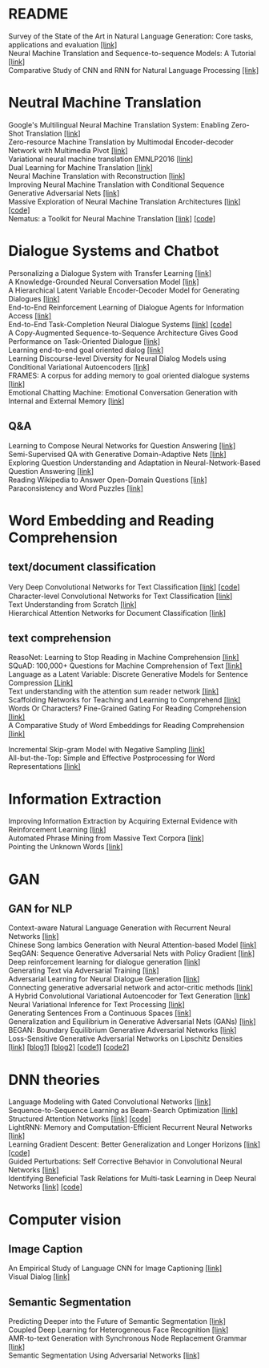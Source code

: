 # README #

Survey of the State of the Art in Natural Language Generation: Core tasks, applications and evaluation [[link]](https://arxiv.org/abs/1703.09902)  
Neural Machine Translation and Sequence-to-sequence Models: A Tutorial [[link]](https://arxiv.org/abs/1703.01619)  
Comparative Study of CNN and RNN for Natural Language Processing [[link]](https://arxiv.org/pdf/1702.01923.pdf)  

# Neutral Machine Translation 
Google's Multilingual Neural Machine Translation System: Enabling Zero-Shot Translation [[link]](https://arxiv.org/abs/1611.04558v1)  
Zero-resource Machine Translation by Multimodal Encoder-decoder Network with Multimedia Pivot [[link]](https://arxiv.org/abs/1611.04503v1)  
Variational neural machine translation EMNLP2016 [[link]](https://arxiv.org/pdf/1605.07869.pdf)  
Dual Learning for Machine Translation [[link]](https://arxiv.org/abs/1611.00179)  
Neural Machine Translation with Reconstruction [[link]](https://arxiv.org/pdf/1611.01874v2.pdf)  
Improving Neural Machine Translation with Conditional Sequence Generative Adversarial Nets [[link]](https://arxiv.org/abs/1703.04887)  
Massive Exploration of Neural Machine Translation Architectures [[link]](https://arxiv.org/abs/1703.03906) [[code]](https://github.com/google/seq2seq/)  
Nematus: a Toolkit for Neural Machine Translation [[link]](https://arxiv.org/pdf/1703.04357.pdf) [[code]](https://github.com/rsennrich/nematus)  

# Dialogue Systems and Chatbot
Personalizing a Dialogue System with Transfer Learning [[link]](https://arxiv.org/abs/1610.02891v2)  
A Knowledge-Grounded Neural Conversation Model [[link]](https://arxiv.org/pdf/1702.01932.pdf)  
A Hierarchical Latent Variable Encoder-Decoder Model for Generating Dialogues [[link]](https://arxiv.org/pdf/1605.06069.pdf)  
End-to-End Reinforcement Learning of Dialogue Agents for Information Access [[link]](https://arxiv.org/abs/1609.00777v2)  
End-to-End Task-Completion Neural Dialogue Systems [[link]](https://arxiv.org/abs/1703.01008) [[code]](https://github.com/MiuLab/TC-Bot)  
A Copy-Augmented Sequence-to-Sequence Architecture Gives Good Performance on Task-Oriented Dialogue [[link]](https://arxiv.org/pdf/1701.04024.pdf)  
Learning end-to-end goal oriented dialog [[link]](https://openreview.net/pdf?id=S1Bb3D5gg)  
Learning Discourse-level Diversity for Neural Dialog Models using Conditional Variational Autoencoders [[link]](https://arxiv.org/pdf/1703.10960.pdf)  
FRAMES: A corpus for adding memory to goal oriented dialogue systems [[link]](https://arxiv.org/pdf/1704.00057.pdf)  
Emotional Chatting Machine: Emotional Conversation Generation with Internal and External Memory [[link]](https://arxiv.org/abs/1704.01074)  
## Q&A
Learning to Compose Neural Networks for Question Answering [[link]](https://arxiv.org/abs/1601.01705v4)  
Semi-Supervised QA with Generative Domain-Adaptive Nets [[link]](https://arxiv.org/abs/1702.02206v1)  
Exploring Question Understanding and Adaptation in Neural-Network-Based Question Answering [[link]](https://arxiv.org/pdf/1703.04617.pdf)  
Reading Wikipedia to Answer Open-Domain Questions [[link]](https://arxiv.org/abs/1704.00051)  
Paraconsistency and Word Puzzles [[link]](https://arxiv.org/abs/1608.01338)  

# Word Embedding and Reading Comprehension
## text/document classification
Very Deep Convolutional Networks for Text Classiﬁcation [[link]](https://arxiv.org/abs/1606.01781) [[code]](https://github.com/geduo15/Very-Deep-Convolutional-Networks-for-Natural-Language-Processing-in-tensorflow)  
Character-level Convolutional Networks for Text Classification [[link]](https://arxiv.org/abs/1509.01626)  
Text Understanding from Scratch [[link]](https://arxiv.org/abs/1502.01710v5)  
Hierarchical Attention Networks for Document Classification [[link]](http://www.cs.cmu.edu/~diyiy/docs/naacl16.pdf)  

## text comprehension
ReasoNet: Learning to Stop Reading in Machine Comprehension [[link]](https://arxiv.org/abs/1609.05284v1)  
SQuAD: 100,000+ Questions for Machine Comprehension of Text [[link]](https://arxiv.org/abs/1606.05250)  
Language as a Latent Variable: Discrete Generative Models for Sentence Compression [[Link]](https://arxiv.org/pdf/1609.07317v1.pdf)  
Text understanding with the attention sum reader network [[link]](https://arxiv.org/abs/1603.01547)  
Scaffolding Networks for Teaching and Learning to Comprehend [[link]](https://arxiv.org/abs/1702.08653)  
Words Or Characters? Fine-Grained Gating For Reading Comprehension [[link]](https://arxiv.org/pdf/1611.01724v1.pdf)  
A Comparative Study of Word Embeddings for Reading Comprehension [[link]](https://arxiv.org/abs/1703.00993)  

Incremental Skip-gram Model with Negative Sampling [[link]](https://arxiv.org/pdf/1704.03956.pdf)  
All-but-the-Top: Simple and Effective Postprocessing for Word Representations [[link]](https://arxiv.org/abs/1702.01417)  

# Information Extraction
Improving Information Extraction by Acquiring External Evidence with Reinforcement Learning [[link]]()  
Automated Phrase Mining from Massive Text Corpora [[link]](https://arxiv.org/abs/1702.04457v2)  
Pointing the Unknown Words [[link]](https://arxiv.org/abs/1603.08148v3)  

# GAN
## GAN for NLP
Context-aware Natural Language Generation with Recurrent Neural Networks [[link]](https://arxiv.org/abs/1611.09900v1)  
Chinese Song Iambics Generation with Neural Attention-based Model [[link]](https://arxiv.org/abs/1604.06274v2)  
SeqGAN: Sequence Generative Adversarial Nets with Policy Gradient [[link]](https://arxiv.org/pdf/1609.05473.pdf)  
Deep reinforcement learning for dialogue generation [[link]](https://arxiv.org/abs/1606.01541)  
Generating Text via Adversarial Training [[link]](http://people.duke.edu/~yz196/pdf/textgan.pdf)  
Adversarial Learning for Neural Dialogue Generation [[link]](https://arxiv.org/pdf/1701.06547.pdf)  
Connecting generative adversarial network and actor-critic methods [[link]](https://arxiv.org/pdf/1610.01945.pdf)  
A Hybrid Convolutional Variational Autoencoder for Text Generation [[link]](https://arxiv.org/pdf/1702.02390.pdf)  
Neural Variational Inference for Text Processing [[link]](https://arxiv.org/pdf/1511.06038.pdf)  
Generating Sentences From a Continuous Spaces [[link]](https://aclweb.org/anthology/K/K16/K16-1002.pdf)  
Generalization and Equilibrium in Generative Adversarial Nets (GANs) [[link]](https://arxiv.org/abs/1703.00573)  
BEGAN: Boundary Equilibrium Generative Adversarial Networks [[link]](https://arxiv.org/abs/1703.10717)  
Loss-Sensitive Generative Adversarial Networks on Lipschitz Densities [[link]](https://arxiv.org/abs/1701.06264) [[blog1]](https://zhuanlan.zhihu.com/p/25204020) [[blog2]](https://zhuanlan.zhihu.com/p/25580027) [[code1]](https://github.com/guojunq/lsgan) [[code2]](https://github.com/guojunq/glsgan)  

# DNN theories
Language Modeling with Gated Convolutional Networks [[link]](https://arxiv.org/abs/1612.08083v1)  
Sequence-to-Sequence Learning as Beam-Search Optimization [[link]](https://arxiv.org/abs/1606.02960v2)  
Structured Attention Networks [[link]](https://arxiv.org/abs/1702.00887) [[code]](https://github.com/harvardnlp/struct-attn)  
LightRNN: Memory and Computation-Efficient Recurrent Neural Networks [[link]](https://papers.nips.cc/paper/6512-lightrnn-memory-and-computation-efficient-recurrent-neural-networks.pdf)  
Learning Gradient Descent: Better Generalization and Longer Horizons [[link]](https://arxiv.org/abs/1703.03633) [[code]](https://github.com/vfleaking/rnnprop)  
Guided Perturbations: Self Corrective Behavior in Convolutional Neural Networks [[link]](https://arxiv.org/abs/1703.07928)  
Identifying Beneficial Task Relations for Multi-task Learning in Deep Neural Networks [[link]](https://arxiv.org/abs/1702.08303) [[code]](https://github.com/jbingel/eacl2017_mtl)  

# Computer vision
## Image Caption
An Empirical Study of Language CNN for Image Captioning [[link]](https://arxiv.org/pdf/1612.07086v2.pdf)  
Visual Dialog [[link]](https://arxiv.org/abs/1611.08669v2)  

## Semantic Segmentation
Predicting Deeper into the Future of Semantic Segmentation [[link]](https://arxiv.org/abs/1703.07684)  
Coupled Deep Learning for Heterogeneous Face Recognition [[link]](https://arxiv.org/pdf/1704.02450.pdf)  
AMR-to-text Generation with Synchronous Node Replacement Grammar [[link]](https://arxiv.org/pdf/1702.00500v3.pdf)  
Semantic Segmentation Using Adversarial Networks [[link]](https://arxiv.org/abs/1611.08408)  


